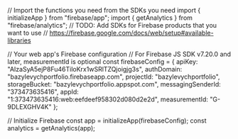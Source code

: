 // Import the functions you need from the SDKs you need
import { initializeApp } from "firebase/app";
import { getAnalytics } from "firebase/analytics";
// TODO: Add SDKs for Firebase products that you want to use
// https://firebase.google.com/docs/web/setup#available-libraries

// Your web app's Firebase configuration
// For Firebase JS SDK v7.20.0 and later, measurementId is optional
const firebaseConfig = {
apiKey: "AIzaSyA5ejP8Fu46TiloKrx1wSRlTZQjoigjg3s",
authDomain: "bazylevychportfolio.firebaseapp.com",
projectId: "bazylevychportfolio",
storageBucket: "bazylevychportfolio.appspot.com",
messagingSenderId: "373473635416",
appId: "1:373473635416:web:eefdeef958302d080d2e2d",
measurementId: "G-9DLEXGHV4K"
};

// Initialize Firebase
const app = initializeApp(firebaseConfig);
const analytics = getAnalytics(app);
